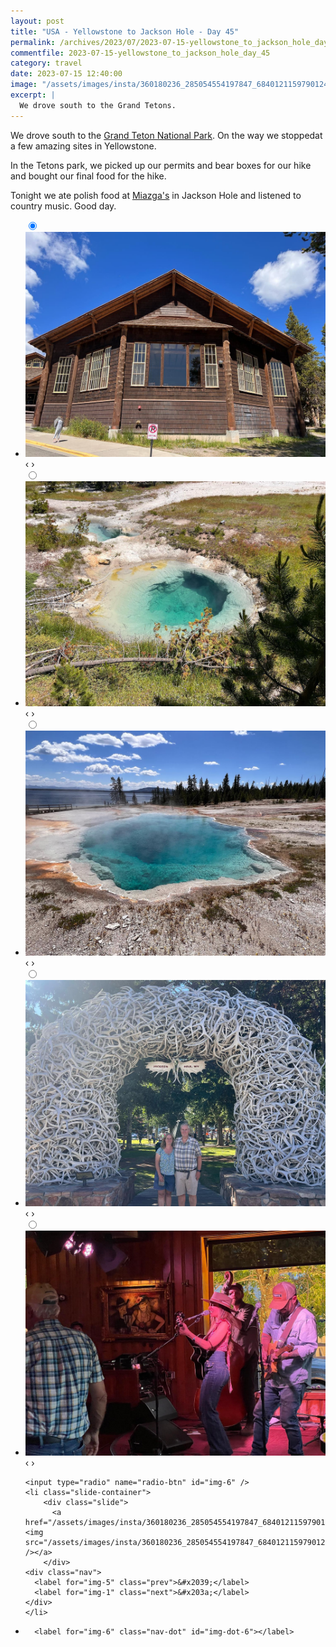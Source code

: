 ```yaml
---
layout: post
title: "USA - Yellowstone to Jackson Hole - Day 45"
permalink: /archives/2023/07/2023-07-15-yellowstone_to_jackson_hole_day_45.html
commentfile: 2023-07-15-yellowstone_to_jackson_hole_day_45
category: travel
date: 2023-07-15 12:40:00
image: "/assets/images/insta/360180236_285054554197847_6840121159790124685_n_17984954627071887.jpg"
excerpt: |
  We drove south to the Grand Tetons.
---
```


We drove south to the [Grand Teton National Park](https://maps.app.goo.gl/HDZQF4ZQuio5MX2fA). On the way we stoppedat a few amazing sites in Yellowstone.

In the Tetons park, we picked up our permits and bear boxes for our hike and bought our final food for the hike.

Tonight we ate polish food at [Miazga's](https://maps.app.goo.gl/VULNzD6aJgGrgimS8) in Jackson Hole and listened to country music. Good day.

<ul class="slides">
    <input type="radio" name="radio-btn" id="img-1" checked="checked" />
    <li class="slide-container">
        <div class="slide">
          <a href="/assets/images/insta/361112480_965392768006102_2468099468922155382_n_17994541202044404.jpg"><img src="/assets/images/insta/361112480_965392768006102_2468099468922155382_n_17994541202044404.jpg" /></a>
        </div>
    <div class="nav">
      <label for="img-6" class="prev">&#x2039;</label>
      <label for="img-2" class="next">&#x203a;</label>
    </div>
    </li>
        <input type="radio" name="radio-btn" id="img-2"  />
    <li class="slide-container">
        <div class="slide">
          <a href="/assets/images/insta/361120561_711962647407541_6409550443628272376_n_18049801297455407.jpg"><img src="/assets/images/insta/361120561_711962647407541_6409550443628272376_n_18049801297455407.jpg" /></a>
        </div>
    <div class="nav">
      <label for="img-1" class="prev">&#x2039;</label>
      <label for="img-3" class="next">&#x203a;</label>
    </div>
    </li>
        <input type="radio" name="radio-btn" id="img-3"  />
    <li class="slide-container">
        <div class="slide">
          <a href="/assets/images/insta/360349185_955463935715427_7133034912533914147_n_17940417374587934.jpg"><img src="/assets/images/insta/360349185_955463935715427_7133034912533914147_n_17940417374587934.jpg" /></a>
        </div>
    <div class="nav">
      <label for="img-2" class="prev">&#x2039;</label>
      <label for="img-4" class="next">&#x203a;</label>
    </div>
    </li>
        <input type="radio" name="radio-btn" id="img-4"  />
    <li class="slide-container">
        <div class="slide">
          <a href="/assets/images/insta/361113703_219257730606676_6034532815707462979_n_18015845845658408.jpg"><img src="/assets/images/insta/361113703_219257730606676_6034532815707462979_n_18015845845658408.jpg" /></a>
        </div>
    <div class="nav">
      <label for="img-3" class="prev">&#x2039;</label>
      <label for="img-5" class="next">&#x203a;</label>
    </div>
    </li>
        <input type="radio" name="radio-btn" id="img-5"  />
    <li class="slide-container">
        <div class="slide">
          <a href="/assets/images/insta/361200442_804942988026469_5554490552522110925_n_17990266913136774.jpg"><img src="/assets/images/insta/361200442_804942988026469_5554490552522110925_n_17990266913136774.jpg" /></a>
        </div>
    <div class="nav">
      <label for="img-4" class="prev">&#x2039;</label>
      <label for="img-6" class="next">&#x203a;</label>
    </div>
    </li>
    
    <input type="radio" name="radio-btn" id="img-6" />
    <li class="slide-container">
        <div class="slide">
          <a href="/assets/images/insta/360180236_285054554197847_6840121159790124685_n_17984954627071887.jpg"><img src="/assets/images/insta/360180236_285054554197847_6840121159790124685_n_17984954627071887.jpg" /></a>
        </div>
    <div class="nav">
      <label for="img-5" class="prev">&#x2039;</label>
      <label for="img-1" class="next">&#x203a;</label>
    </div>
    </li>
			
<li class="nav-dots">
      <label for="img-1" class="nav-dot" id="img-dot-1"></label>
      <label for="img-2" class="nav-dot" id="img-dot-2"></label>
      <label for="img-3" class="nav-dot" id="img-dot-3"></label>
      <label for="img-4" class="nav-dot" id="img-dot-4"></label>
      <label for="img-5" class="nav-dot" id="img-dot-5"></label>

      <label for="img-6" class="nav-dot" id="img-dot-6"></label>

</li>
</ul>
